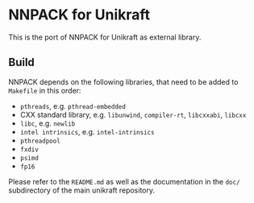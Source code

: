 NNPACK for Unikraft
===================

This is the port of NNPACK for Unikraft as external library.

## Build
NNPACK depends on the following libraries, that need to be added to `Makefile` in this order:
* `pthreads`, e.g. `pthread-embedded`
* CXX standard library, e.g. `libunwind`, `compiler-rt`, `libcxxabi`, `libcxx`
* `libc`, e.g. `newlib`
* `intel intrinsics`, e.g. `intel-intrinsics`
* `pthreadpool`
* `fxdiv`
* `psimd`
* `fp16`


Please refer to the `README.md` as well as the documentation in the `doc/`
subdirectory of the main unikraft repository.

